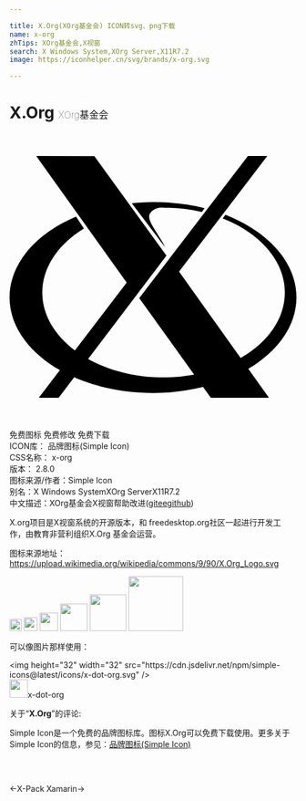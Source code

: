 ```yaml
---

title: X.Org(XOrg基金会) ICON转svg、png下载
name: x-org
zhTips: XOrg基金会,X视窗
search: X Windows System,XOrg Server,X11R7.2
image: https://iconhelper.cn/svg/brands/x-org.svg

---
```


# X.Org  <small style="font-size: 60%;font-weight: 100">XOrg基金会</small>

<div id="svg" class="svg-wrap">
<svg role="img" xmlns="http://www.w3.org/2000/svg" viewBox="0 0 24 24"><title>X.Org icon</title><path d="M19.94 1.9l-9.092 11.874 4.598 6.392a14.29 14.29 0 0 1-2.56.228c-2.387 0-4.582-.577-6.316-1.542l6.556-8.627-6.031-8.311L2.23 1.91 9.8 12.48l-4.332 5.66c-1.692-1.266-2.729-2.965-2.729-4.832 0-2.13 1.348-4.042 3.48-5.342l-.655-.999C2.22 8.386 0 10.876 0 13.71c0 2.432 1.635 4.61 4.212 6.075l-1.765 2.307h1.661l1.299-1.709c1.892.83 4.158 1.314 6.592 1.314a17.43 17.43 0 0 0 4.188-.501l.65.903h4.865l-1.729-2.422C22.443 18.214 24 16.082 24 13.71c0-2.94-2.39-5.512-5.948-6.9l-.217.311c3.099 1.214 5.195 3.531 5.195 6.188 0 2.202-1.44 4.17-3.698 5.47l-5.153-7.22 7.382-9.658zM12 5.755c-.586 0-1.212.046-1.775.1 1.004 1.309 1.836 2.417 2.795 3.676-.538-1.157-1.644-2.268-1.261-2.839.378-.565 1.075-.47 1.128-.47 1.118 0 2.194.127 3.2.36l.235-.324C14.98 5.91 13.523 5.754 12 5.754z"/></svg>
</div>
<detail full-name='x-org'></detail>

<div class="detail-page">
<p>
<span><span class="badge-success badge">免费图标</span> <span class="badge-success badge">免费修改</span>  <span class="badge-success badge">免费下载</span> </span>
<br/>
<span>
ICON库：
<span class="badge-secondary badge">品牌图标(Simple Icon)</span> 
</span>
<br/>
<span>
CSS名称：
<span class="badge-secondary badge">x-org</span> 
</span>

<br/>
<span>
版本：
<span class="badge-secondary badge">2.8.0</span> 
</span>
<br/>
<span>图标来源/作者：<span class="badge-light badge">Simple Icon</span></span> 
<br/>
<span>别名：<span class="badge-light badge">X Windows System</span><span class="badge-light badge">XOrg Server</span><span class="badge-light badge">X11R7.2</span></span><br/><span class="zh-detail">中文描述：<span class="badge-primary badge">XOrg基金会</span><span class="badge-primary badge">X视窗</span><span class="help-link"><span>帮助改进</span>(<a href="https://gitee.com/liuwave/icon-helper/edit/master/json/brands/x-org.json" target="_blank" rel="noopener noreferrer">gitee</a><a href="https://github.com/liuwave/icon-helper/edit/master/json/brands/x-org.json" target="_blank" rel="noopener noreferrer">github</a></span>)</span><br/>
</p>
</div><div class="description description alert alert-light"><p>X.org项目是X视窗系统的开源版本，和 freedesktop.org社区一起进行开发工作，由教育非营利组织X.Org 基金会运营。</p><p>图标来源地址：<a href="https://upload.wikimedia.org/wikipedia/commons/9/90/X.Org_Logo.svg" target="_blank" rel="noopener noreferrer">https://upload.wikimedia.org/wikipedia/commons/9/90/X.Org_Logo.svg</a></p></div>
<div class="alert alert-dark">
<img height="21" width="21" src="https://cdn.jsdelivr.net/npm/simple-icons@latest/icons/x-dot-org.svg" />
<img height="24" width="24" src="https://cdn.jsdelivr.net/npm/simple-icons@latest/icons/x-dot-org.svg" />
<img height="32" width="32" src="https://cdn.jsdelivr.net/npm/simple-icons@latest/icons/x-dot-org.svg" />
<img height="48" width="48" src="https://cdn.jsdelivr.net/npm/simple-icons@latest/icons/x-dot-org.svg" />
<img height="64" width="64" src="https://cdn.jsdelivr.net/npm/simple-icons@latest/icons/x-dot-org.svg" />
<img height="96" width="96" src="https://cdn.jsdelivr.net/npm/simple-icons@latest/icons/x-dot-org.svg" />

</div>
<div>
  <p>可以像图片那样使用：    
  </p>
  <div class="alert alert-primary" style="font-size: 14px">
    &lt;img height="32" width="32" src="https://cdn.jsdelivr.net/npm/simple-icons@latest/icons/x-dot-org.svg" /&gt;
    <copy-btn content='<img height="32" width="32" src="https://cdn.jsdelivr.net/npm/simple-icons@latest/icons/x-dot-org.svg" />'></copy-btn>
  </div>
  <div class="alert alert-secondary">
    <img height="32" width="32" src="https://cdn.jsdelivr.net/npm/simple-icons@latest/icons/x-dot-org.svg" />x-dot-org
    <copy-btn content="x-dot-org" btn-title="复制图标名称"></copy-btn>
  </div>
</div>
<div class="icon-detail__container">
<p>关于“<b>X.Org</b>”的评论:</p>
</div>
<Vssue title="关于“X.Org”的评论" />
<div><p>Simple Icon是一个免费的品牌图标库。图标X.Org可以免费下载使用。更多关于  Simple Icon的信息，参见：<a target="_blank" href="https://iconhelper.cn/brands.html">品牌图标(Simple Icon)</a>
</p></div>


<div style="padding:2rem 0 " class="page-nav"><p class="inner"><span class="prev">←<router-link to="/icon/x-pack.html">X-Pack</router-link></span> <span class="next"><router-link to="/icon/xamarin.html">Xamarin</router-link>→</span></p></div>
